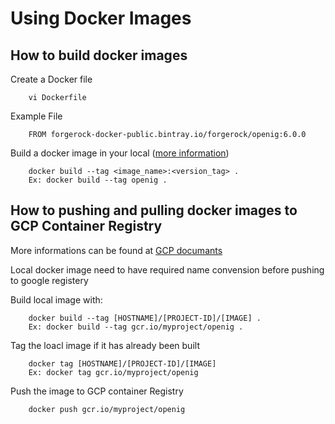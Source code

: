 # Using Docker Images

## How to build docker images 

Create a Docker file

		vi Dockerfile 

Example File

		FROM forgerock-docker-public.bintray.io/forgerock/openig:6.0.0

Build a docker image in your local ([more information](https://docs.docker.com/engine/reference/commandline/build/))

		docker build --tag <image_name>:<version_tag> .
		Ex: docker build --tag openig .


## How to pushing and pulling docker images to GCP Container Registry

More informations can be found at [GCP documants](https://cloud.google.com/container-registry/docs/pushing-and-pulling)

Local docker image need to have required name convension before pushing to google registery 

Build local image with: 

		docker build --tag [HOSTNAME]/[PROJECT-ID]/[IMAGE] .
		Ex: docker build --tag gcr.io/myproject/openig .

Tag the loacl image if it has already been built

		docker tag [HOSTNAME]/[PROJECT-ID]/[IMAGE]
		Ex: docker tag gcr.io/myproject/openig

Push the image to GCP container Registry 

		docker push gcr.io/myproject/openig
